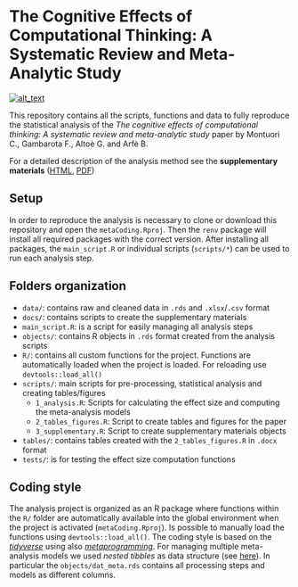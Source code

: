 
<!-- README.md is generated from README.Rmd. Please edit that file -->

# The Cognitive Effects of Computational Thinking: A Systematic Review and Meta-Analytic Study

<!-- badges: start -->

[<img alt="alt_text" src="https://img.shields.io/badge/OSF-DOI%2010.17605%2FOSF.IO%2FUVBCD-blue" />](https://osf.io/uvbcd/)
<!-- badges: end -->

This repository contains all the scripts, functions and data to fully
reproduce the statistical analysis of the *The cognitive effects of
computational thinking: A systematic review and meta-analytic study*
paper by Montuori C., Gambarota F., Altoè G. and Arfè B.

For a detailed description of the analysis method see the
**supplementary materials**
([HTML](docs/supplementary/supplementary.html),
[PDF](docs/supplementary/supplementary.pdf))

## Setup

In order to reproduce the analysis is necessary to clone or download
this repository and open the `metaCoding.Rproj`. Then the `renv` package
will install all required packages with the correct version. After
installing all packages, the `main_script.R` or individual scripts
(`scripts/*`) can be used to run each analysis step.

## Folders organization

- `data/`: contains raw and cleaned data in `.rds` and `.xlsx`/`.csv`
  format
- `docs/`: contains scripts to create the supplementary materials
- `main_script.R`: is a script for easily managing all analysis steps
- `objects/`: contains R objects in `.rds` format created from the
  analysis scripts
- `R/`: contains all custom functions for the project. Functions are
  automatically loaded when the project is loaded. For reloading use
  `devtools::load_all()`
- `scripts/`: main scripts for pre-processing, statistical analysis and
  creating tables/figures
  - `1_analysis.R`: Scripts for calculating the effect size and
    computing the meta-analysis models
  - `2_tables_figures.R`: Script to create tables and figures for the
    paper
  - `3_supplementary.R`: Script to create supplementary materials
    objects
- `tables/`: contains tables created with the `2_tables_figures.R` in
  `.docx` format
- `tests/`: is for testing the effect size computation functions

## Coding style

The analysis project is organized as an R package where functions within
the `R/` folder are automatically available into the global environment
when the project is activated (`metaCoding.Rproj`). Is possible to
manually load the functions using `devtools::load_all()`. The coding
style is based on the [*tidyverse*](https://www.tidyverse.org/) using
also [*metaprogramming*](https://adv-r.hadley.nz/meta-big-picture.html).
For managing multiple meta-analysis models we used *nested tibbles* as
data structure (see [here](https://r4ds.had.co.nz/many-models.html)). In
particular the `objects/dat_meta.rds` contains all processing steps and
models as different columns.
